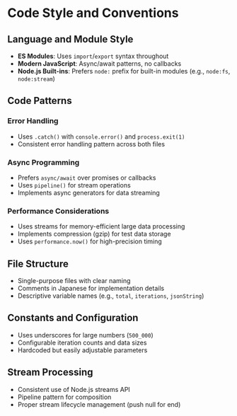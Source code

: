 # Code Style and Conventions

## Language and Module Style
- **ES Modules**: Uses `import`/`export` syntax throughout
- **Modern JavaScript**: Async/await patterns, no callbacks
- **Node.js Built-ins**: Prefers `node:` prefix for built-in modules (e.g., `node:fs`, `node:stream`)

## Code Patterns

### Error Handling
- Uses `.catch()` with `console.error()` and `process.exit(1)`
- Consistent error handling pattern across both files

### Async Programming
- Prefers `async/await` over promises or callbacks
- Uses `pipeline()` for stream operations
- Implements async generators for data streaming

### Performance Considerations  
- Uses streams for memory-efficient large data processing
- Implements compression (gzip) for test data storage
- Uses `performance.now()` for high-precision timing

## File Structure
- Single-purpose files with clear naming
- Comments in Japanese for implementation details
- Descriptive variable names (e.g., `total`, `iterations`, `jsonString`)

## Constants and Configuration
- Uses underscores for large numbers (`500_000`)
- Configurable iteration counts and data sizes
- Hardcoded but easily adjustable parameters

## Stream Processing
- Consistent use of Node.js streams API
- Pipeline pattern for composition
- Proper stream lifecycle management (push null for end)